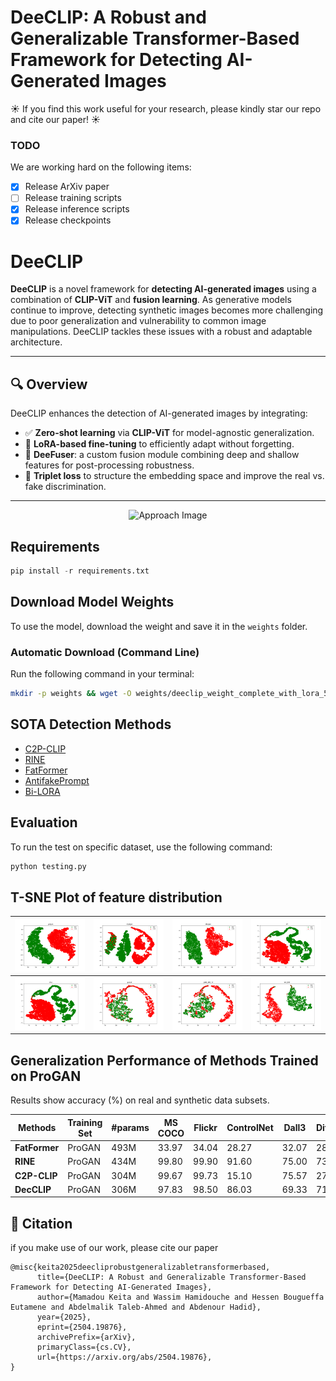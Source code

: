 # DeeCLIP: A Robust and Generalizable Transformer-Based Framework for Detecting AI-Generated Images

☀️ If you find this work useful for your research, please kindly star our repo and cite our paper! ☀️

### TODO
We are working hard on the following items:

- [x] Release ArXiv paper  
- [ ] Release training scripts  
- [x] Release inference scripts  
- [x] Release checkpoints

# DeeCLIP

**DeeCLIP** is a novel framework for **detecting AI-generated images** using a combination of **CLIP-ViT** and **fusion learning**. As generative models continue to improve, detecting synthetic images becomes more challenging due to poor generalization and vulnerability to common image manipulations. DeeCLIP tackles these issues with a robust and adaptable architecture.

---

## 🔍 Overview

DeeCLIP enhances the detection of AI-generated images by integrating:

- ✅ **Zero-shot learning** via **CLIP-ViT** for model-agnostic generalization.
- 🧠 **LoRA-based fine-tuning** to efficiently adapt without forgetting.
- 🔀 **DeeFuser**: a custom fusion module combining deep and shallow features for post-processing robustness.
- 🎯 **Triplet loss** to structure the embedding space and improve the real vs. fake discrimination.

---

<p align="center">
  <img src="assets/tuning.png" alt="Approach Image">
</p>

## Requirements
``` python
pip install -r requirements.txt
```

## Download Model Weights

To use the model, download the weight and save it in the `weights` folder.

### **Automatic Download (Command Line)**
Run the following command in your terminal:

```sh
mkdir -p weights && wget -O weights/deeclip_weight_complete_with_lora_5.pth "https://www.dropbox.com/scl/fi/ttiqnbxu8atz4on5gqvgd/deeclip_weight_complete_with_lora_5.pth?rlkey=6xznuvriabkqfdcofhi1pbihu&st=fk02k7hf&dl=1"
```

## SOTA Detection Methods

- [C2P-CLIP](https://github.com/chuangchuangtan/C2P-CLIP-DeepfakeDetection)
- [RINE](https://github.com/mever-team/rine)
- [FatFormer](https://github.com/Michel-liu/FatFormer)
- [AntifakePrompt](https://github.com/nctu-eva-lab/antifakeprompt)
- [Bi-LORA](https://github.com/Mamadou-Keita/VLM-DETECT/)

## Evaluation
To run the test on specific dataset, use the following command:
```python
python testing.py
```

## T-SNE Plot of feature distribution

| ![](assets/tsne_plot_progan.png) | ![](assets/tsne_plot_stylegan.png) | ![](assets/tsne_plot_stargan.png) | ![](assets/tsne_plot_crn.png) |
|------------------------|------------------------|------------------------|------------------------|
| ![](assets/tsne_plot_imle.png) | ![](assets/tsne_plot_guided.png) | ![](assets/tsne_plot_glide_100_10.png) | ![](assets/tsne_plot_ldm_100.png) |


## Generalization Performance of Methods Trained on ProGAN

Results show accuracy (%) on real and synthetic data subsets.

| Methods   | Training Set | #params | MS COCO | Flickr | ControlNet | Dall3 | DiffusionDB | IF | LaMA | LTE | SD2Inpaint | SDXL | SGXL | SD3 | mAcc |
|-----------|-------------|---------|------------|-----------|--------------|----------|---------------|------|------|------|-------------|------|------|------|-----------|
| **FatFormer** | ProGAN | 493M | 33.97 | 34.04 | 28.27 | 32.07 | 28.10 | 27.95 | 28.67 | 12.37 | 22.63 | 31.97 | 22.23 | 35.91 | 28.18 |
| **RINE**      | ProGAN | 434M | 99.80 | 99.90 | 91.60 | 75.00 | 73.00 | 77.40 | 30.90 | 98.20 | 71.90 | 22.90 | 98.50 | 08.30 | 70.56 |
| **C2P-CLIP**  | ProGAN | 304M | 99.67 | 99.73 | 15.10 | 75.57 | 27.87 | 89.56 | 65.43 | 00.20 | 27.90 | 82.90 | 07.17 | 70.46 | 55.13 |
| **DecCLIP**   | ProGAN | 306M | 97.83 | 98.50 | 86.03 | 69.33 | 71.10 | 61.37 | 63.07 | 99.97 | 80.57 | 62.60 | 98.90 | 58.61 | **78.99** |


## :book: Citation
if you make use of our work, please cite our paper
```
@misc{keita2025deecliprobustgeneralizabletransformerbased,
      title={DeeCLIP: A Robust and Generalizable Transformer-Based Framework for Detecting AI-Generated Images}, 
      author={Mamadou Keita and Wassim Hamidouche and Hessen Bougueffa Eutamene and Abdelmalik Taleb-Ahmed and Abdenour Hadid},
      year={2025},
      eprint={2504.19876},
      archivePrefix={arXiv},
      primaryClass={cs.CV},
      url={https://arxiv.org/abs/2504.19876}, 
}
```

